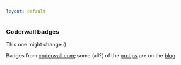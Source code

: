 ```yaml
---
layout: default
---
```


### Coderwall badges

This one might change :)

Badges from [coderwall.com][1]; some (all?) of the [protips][2] are on the [blog][3]

<div>
				<section class="coderwall" data-coderwall-username="fabriceleal" data-coderwall-orientation="horizontal">
				</section>
</div>

 
   [1]: https://coderwall.com/fabriceleal
   [2]: https://coderwall.com/p/u/fabriceleal
   [3]: /blog/index.html
